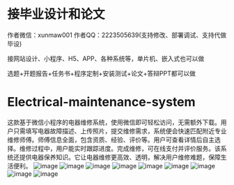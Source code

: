 # 接毕业设计和论文
作者微信：xunmaw001  作者QQ：2223505639(支持修改、部署调试、支持代做毕设)

接网站设计、小程序、H5、APP、各种系统等，单片机、嵌入式也可以做

选题+开题报告+任务书+程序定制+安装测试+论文+答辩PPT都可以做
# Electrical-maintenance-system
这款基于微信小程序的电器维修系统，使用微信即可轻松访问，无需额外下载。用户只需填写电器故障描述、上传照片，提交维修需求，系统便会快速匹配附近专业维修师傅。师傅信息全面，包含资质、经验、评价等。用户可查看详情后自主选择。维修过程中，用户能实时跟踪进度。完成维修，可在线支付并评价服务。该系统还提供电器保养知识。它让电器维修更高效、透明，解决用户维修难题，保障生活便利。 
![image](https://github.com/user-attachments/assets/2b1ff46f-f67a-4905-9c6c-7fa17659aaf6)
![image](https://github.com/user-attachments/assets/82bc5ce1-fba8-4f5e-8dcf-d784d6e552bf)
![image](https://github.com/user-attachments/assets/0c2e8a1b-9b76-482e-adef-5fea239eb2b4)
![image](https://github.com/user-attachments/assets/447520af-b85a-4a8a-983e-e0d9ea8dfa53)
![image](https://github.com/user-attachments/assets/dfc37638-ae9a-4efc-bd22-470d74529f21)
![image](https://github.com/user-attachments/assets/2b7a7be7-3566-4fc2-8d4e-10fb53f7db05)
![image](https://github.com/user-attachments/assets/11192e0a-bf1e-4959-b368-b32ac2da622d)
![image](https://github.com/user-attachments/assets/a7e4a1e6-926d-4efa-9c7d-2038a1b3aa60)
![image](https://github.com/user-attachments/assets/583b142a-7027-4158-82a9-4758879a9cb6)
